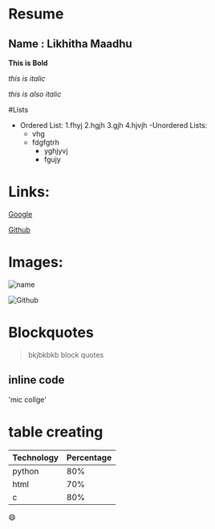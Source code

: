 # Resume
## Name : Likhitha Maadhu

**This is Bold**

*this is italic*

_this is also italic_

#Lists

- Ordered List:
    1.fhyj
    2.hgjh
    3.gjh
    4.hjvjh
-Unordered Lists:
    * vhg
    * fdgfgtrh
        * yghjyvj
        * fgujy
# Links:
[Google](http://www.google.com)

[Github](http://github.com)

# Images:

![name](https://dyclassroom.com/image/topic/git/git.png)

![Github](https://cdn-images-1.medium.com/max/1600/1*qwFrTMnFkcd3U9rFKwwacw.png)

# Blockquotes
> bkjbkbkb
> block quotes

## inline code

'mic collge'

# table creating

Technology  | Percentage
----------  | ---------
python      | 80%
html        | 70%
c           | 80%

:smile:

    


